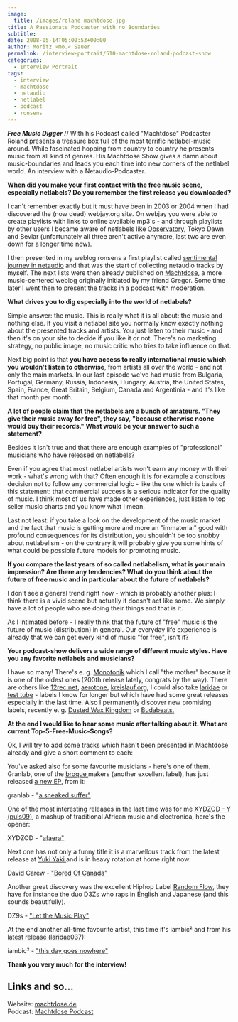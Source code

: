 ```yaml
---
image:
  title: /images/roland-machtdose.jpg
title: A Passionate Podcaster with no Boundaries
subtitle: 
date: 2008-05-14T05:00:53+00:00
author: Moritz »mo.« Sauer
permalink: /interview-portrait/510-machtdose-roland-podcast-show
categories:
  - Interview Portrait
tags:
  - interview
  - machtdose
  - netaudio
  - netlabel
  - podcast
  - ronsens
---
```

***Free Music Digger*** // With his Podcast called "Machtdose" Podcaster Roland presents a treasure box full of the most terrific netlabel-music around. While fascinated hopping from country to country he presents music from all kind of genres. His Machtdose Show gives a damn about music-boundaries and leads you each time into new corners of the netlabel world. An interview with a Netaudio-Podcaster.
<!--more-->

<!--adsense-->

**When did you make your first contact with the free music scene, especially netlabels? Do you remember the first release you downloaded?**

I can't remember exactly but it must have been in 2003 or 2004 when I had discovered the (now dead) webjay.org site. On webjay you were able to create playlists with links to online available mp3's - and through playlists by other users I became aware of netlabels like <a href="http://www.observatoryonline.org/">Observatory</a>, Tokyo Dawn and Bevlar (unfortunately all three aren't active anymore, last two are even down for a longer time now).

I then presented in my weblog ronsens a first playlist called <a href="http://ronsens.de/ronsens-sentimentale-reise-ins-netaudio">sentimental journey in netaudio</a> and that was the start of collecting netaudio tracks by myself. The next lists were then already published on <a href="http://machtdose.de">Machtdose</a>, a more music-centered weblog originally initiated by my friend Gregor. Some time later I went then to present the tracks in a podcast with moderation.

**What drives you to dig especially into the world of netlabels?**

Simple answer: the music. This is really what it is all about: the music and nothing else. If you visit a netlabel site you normally know exactly nothing about the presented tracks and artists. You just listen to their music - and then it's on your site to decide if you like it or not. There's no marketing strategy, no public image, no music critic who tries to take influence on that.

Next big point is that **you have access to really international music which you wouldn't listen to otherwise**, from artists all over the world - and not only the main markets. In our last episode we've had music from Bulgaria, Portugal, Germany, Russia, Indonesia, Hungary, Austria, the United States, Spain, France, Great Britain, Belgium, Canada and Argentinia - and it's like that month per month.

**A lot of people claim that the netlabels are a bunch of amateurs. "They give their music away for free", they say, "because otherwise noone would buy their records." What would be your answer to such a statement?**

Besides it isn't true and that there are enough examples of "professional" musicians who have released on netlabels?

Even if you agree that most netlabel artists won't earn any money with their work - what's wrong with that? Often enough it is for example a conscious decision not to follow any commercial logic - like the one which is basis of this statement: that commercial success is a serious indicator for the quality of music. I think most of us have made other experiences, just listen to top seller music charts and you know what I mean.

Last not least: if you take a look on the development of the music market and the fact that music is getting more and more an "immaterial" good with profound consequences for its distribution, you shouldn't be too snobby about netlabelism - on the contrary it will probably give you some hints of what could be possible future models for promoting music.

**If you compare the last years of so called netlabelism, what is your main impression? Are there any tendencies? What do you think about the future of free music and in particular about the future of netlabels?**

I don't see a general trend right now - which is probably another plus: I think there is a vivid scene but actually it doesn't act like some. We simply have a lot of people who are doing their things and that is it.

As I intimated before - I really think that the future of "free" music is the future of music (distribution) in general. Our everyday life experience is already that we can get every kind of music "for free", isn't it?

**Your podcast-show delivers a wide range of different music styles. Have you any favorite netlabels and musicians?**

I have so many! There's e. g. <a href="http://www.mono211.com/content/news.html">Monotonik</a> which I call "the mother" because it is one of the oldest ones (200th release lately, congrats by the way). There are others like <a href="http://12rec.net">12rec.net</a>, <a href="http://aerotone.net">aerotone</a>, <a href="http://kreislauf.org">kreislauf.org</a>, I could also take <a href="http://www.laridae.at/">laridae</a> or <a href="testtube.monocromatica.com/ ">test tube</a> - labels I know for longer but which have had some great releases especially in the last time. Also I permanently discover new promising labels, recently e. g. <a href="dustedwax.org">Dusted Wax Kingdom</a> or <a href="www.budabeats.com/">Budabeats</a><a href="http://www.archive.org/details/random-flow">.</a>

**At the end I would like to hear some music after talking about it. What are current Top-5-Free-Music-Songs?**

Ok, I will try to add some tracks which hasn't been presented in Machtdose already and give a short comment to each:

You've asked also for some favourite musicians - here's one of them. Granlab, one of the <a href="http://broque.de">broque </a>makers (another excellent label), has just released <a href="http://broque.de/releases/042granlab/042granlab.htm">a new EP</a>, from it:

granlab - "<a href="http://web0.pv220.ncsrv.de/music/brq42_granlab-the_first_days_of_spring/broque042_granlab-the_first_days_of_spring-04_a_sneaked_suffer.mp3">a sneaked suffer"</a>

One of the most interesting releases in the last time was for me <a href="http://www.pulsations-for-you.ru/puls09.html">XYDZOD - Y (puls09)</a>, a mashup of traditional African music and electronica, here's the opener:

XYDZOD - "<a href="http://www.archive.org/download/puls09/01_XYDZO_afaera.mp3">afaera"</a>

Next one has not only a funny title it is a marvellous track from the latest release at <a href="http://www.yukiyaki.org/releases/YkYk013/Daniel_Carew/We_Go_Very_Well_Together">Yuki Yaki </a>and is in heavy rotation at home right now:

David Carew - <a href="http://www.yukiyaki.org/download/396/YkYk013/Daniel_Carew/ykyk013-06_daniel_carew_-_bored_of_canada.mp3">"Bored Of Canada"</a>

Another great discovery was the excellent Hiphop Label <a href="http://www.archive.org/details/random-flow">Random Flow</a>, they have for instance the duo D3Zs who raps in English and Japanese (and this sounds beautifully).

DZ9s - <a href="http://www.archive.org/download/rfl006/rfl006-d3zs-05_-_let_the_music_play.mp3">"Let the Music Play"</a>

At the end another all-time favourite artist, this time it's iambic² and from his <a href="http://laridae.at/releases.php?id=41&start=0">latest release (laridae037)</a>:

iambic² - <a href="http://78.142.132.210/releases/laridae037/laridae037-06-iambic2_-_this_day_goes_nowhere.mp3">"this day goes nowhere"</a>

**Thank you very much for the interview!**

## Links and so...

Website: <a class="external text" title="http://machtdose.de/" rel="nofollow" href="http://machtdose.de/">machtdose.de</a><br /> Podcast: <a class="external text" title="http://feeds.feedburner.com/machtdose" rel="nofollow" href="http://feeds.feedburner.com/machtdose">Machtdose Podcast</a>
